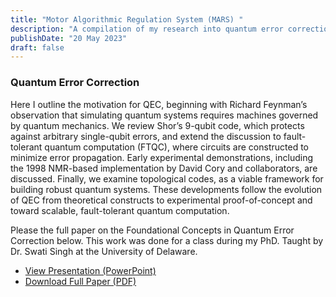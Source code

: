 ```yaml
---
title: "Motor Algorithmic Regulation System (MARS) "
description: "A compilation of my research into quantum error correction"
publishDate: "20 May 2023"
draft: false
---
```


### Quantum Error Correction

Here I outline the motivation for QEC, beginning with Richard Feynman’s observation that simulating quantum systems requires machines governed by quantum mechanics. We review Shor’s 9-qubit code, which protects against arbitrary single-qubit errors, and extend the discussion to fault-tolerant quantum computation (FTQC), where circuits are constructed to minimize error propagation. Early experimental demonstrations, including the 1998 NMR-based implementation by David Cory and collaborators, are discussed. Finally, we examine topological codes, as a viable framework for building robust quantum systems. These developments follow the evolution of QEC from theoretical constructs to experimental proof-of-concept and toward scalable, fault-tolerant quantum computation.

Please the full paper on the Foundational Concepts in Quantum Error Correction below. This work was done for a class during my PhD. Taught by Dr. Swati Singh at the University of Delaware.

- [View Presentation (PowerPoint)](/qec/QEC-Aaron-Jarmusch.pdf)
- [Download Full Paper (PDF)](/qec/Foundational_Concepts_of_Quantum_Error_Correction.pdf)
